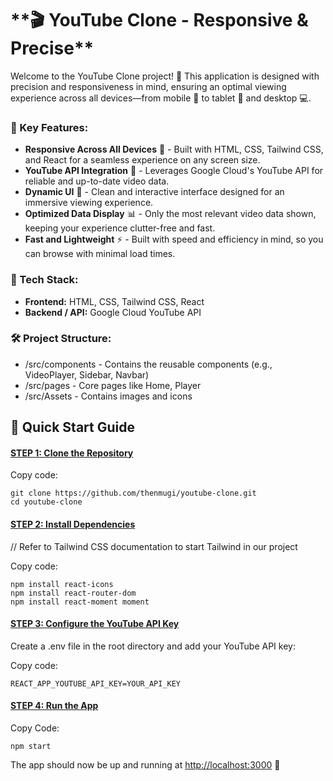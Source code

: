 <h1>**🎬 YouTube Clone - Responsive & Precise**</h1>
<p>Welcome to the YouTube Clone project! 🌟 This application is designed with precision and responsiveness in mind, ensuring an optimal viewing experience across all devices—from mobile 📱 to tablet 📒 and desktop 💻.</p>

<h3>🌟 Key Features:</h3>
<ul>
    <li><strong>Responsive Across All Devices</strong> 📏 - Built with HTML, CSS, Tailwind CSS, and React for a seamless experience on any screen size.</li>
    <li><strong>YouTube API Integration</strong> 🔗 - Leverages Google Cloud's YouTube API for reliable and up-to-date video data.</li>
    <li><strong>Dynamic UI</strong> 🎨 - Clean and interactive interface designed for an immersive viewing experience.</li>
    <li><strong>Optimized Data Display</strong> 📊 - Only the most relevant video data shown, keeping your experience clutter-free and fast.</li>
    <li><strong>Fast and Lightweight</strong> ⚡ - Built with speed and efficiency in mind, so you can browse with minimal load times.</li>
</ul>

<h3>📐 Tech Stack:</h3>
<ul>
    <li><strong>Frontend:</strong> HTML, CSS, Tailwind CSS, React</li>
    <li><strong>Backend / API:</strong> Google Cloud YouTube API</li>
</ul>

<h3>🛠️ Project Structure:</h3>
<ul>
    <li>/src/components - Contains the reusable components (e.g., VideoPlayer, Sidebar, Navbar)</li>
    <li>/src/pages - Core pages like Home, Player</li>
    <li>/src/Assets - Contains images and icons</li>
</ul>

<h2>🚀 Quick Start Guide</h2>

<h4><u>STEP 1: Clone the Repository</u></h4>
<p>Copy code:</p>
<pre><code>git clone https://github.com/thenmugi/youtube-clone.git
cd youtube-clone</code></pre>

<h4><u>STEP 2: Install Dependencies</u></h4>
<p>// Refer to Tailwind CSS documentation to start Tailwind in our project</p>
<p>Copy code:</p>
<pre><code>npm install react-icons
npm install react-router-dom
npm install react-moment moment</code></pre>

<h4><u>STEP 3: Configure the YouTube API Key</u></h4>
<p>Create a .env file in the root directory and add your YouTube API key:</p>
<p>Copy code:</p>
<pre><code>REACT_APP_YOUTUBE_API_KEY=YOUR_API_KEY</code></pre>

<h4><u>STEP 4: Run the App</u></h4>
<p>Copy Code:</p>
<pre><code>npm start</code></pre>
<p>The app should now be up and running at <a href="http://localhost:3000" target="_blank">http://localhost:3000</a> 🎉</p>
